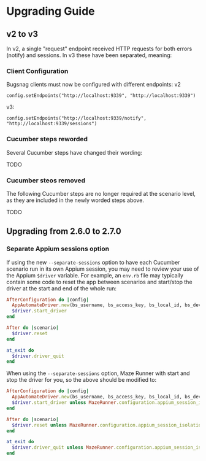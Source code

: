 # Upgrading Guide

## v2 to v3

In v2, a single "request" endpoint received HTTP requests for both errors (notify) and sessions.  In v3 these have 
been separated, meaning:

### Client Configuration

Bugsnag clients must now be configured with different endpoints:
v2
```
config.setEndpoints("http://localhost:9339", "http://localhost:9339")
```
v3:
```
config.setEndpoints("http://localhost:9339/notify", "http://localhost:9339/sessions")
```

### Cucumber steps reworded
 
Several Cucumber steps have changed their wording:

TODO

### Cucumber steos removed

The following Cucumber steps are no longer required at the scenario level, as they are included
in the newly worded steps above.

TODO

## Upgrading from 2.6.0 to 2.7.0

### Separate Appium sessions option

If using the new `--separate-sessions` option to have each Cucumber scenario run in its own Appium session, you may
need to review your use of the Appium `$driver` variable.  For example, an `env.rb` file may typically contain some code
to reset the app between scenarios and start/stop the driver at the start and end of the whole run:

```ruby
AfterConfiguration do |config|
  AppAutomateDriver.new(bs_username, bs_access_key, bs_local_id, bs_device, app_location)
  $driver.start_driver
end

After do |scenario|
  $driver.reset
end

at_exit do
  $driver.driver_quit
end
```

When using the `--separate-sessions` option, Maze Runner with start and stop the driver for you, so the above should be
modified to:

```ruby
AfterConfiguration do |config|
  AppAutomateDriver.new(bs_username, bs_access_key, bs_local_id, bs_device, app_location)
  $driver.start_driver unless MazeRunner.configuration.appium_session_isolation
end

After do |scenario|
  $driver.reset unless MazeRunner.configuration.appium_session_isolation
end

at_exit do
  $driver.driver_quit unless MazeRunner.configuration.appium_session_isolation
end
```
